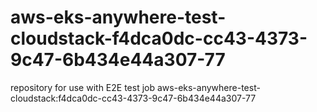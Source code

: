 # aws-eks-anywhere-test-cloudstack-f4dca0dc-cc43-4373-9c47-6b434e44a307-77
repository for use with E2E test job aws-eks-anywhere-test-cloudstack:f4dca0dc-cc43-4373-9c47-6b434e44a307-77

